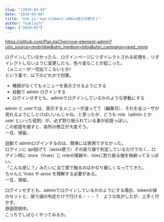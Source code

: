 ```yaml
---
slug: "/2019-03-04"
date: "2019-03-04"
title: "Vue.js：vue-element-admin遊びの続き２"
author: "kakisoft"
tags: ["2019-03"]
---
```

<https://github.com/PanJiaChen/vue-element-admin?utm_source=mybridge&utm_medium=blog&utm_campaign=read_more>  

ログインしていなかったら、ログインページにリダイレクトされる処理を、リダイレクトしないように変更したら、色々変なことが起こった。  
（メニューが一切出てこないとか）  
という事で、以下のどれかで対策。  

 - 権限がなくてもメニューを表示させるようにする
 - 自動で admin ログインする
 - ログインせずとも、adminでログインしているかのような挙動にする

admin と userでは、表示するメニューが違ってて（編集可）、それを全ユーザが見れるようにしとけばいいんじゃね、と思ったが、どうも role（admin とか user といった役割）が、必ず割り振られている事が前提っぽい。  
この前提を崩すと、各所の修正が大変そう。  
一旦、保留。  

自動で adminログインするのは、簡単には実現できなかった。  
ログインに api投げて（axios使う）その戻り値で判定しているだけでなく、ログイン時に store（Vuex）に roleの情報や、roleに割り振る値を格納ってるっぽい。  
「こんな感じ？」みたいに当て感で触るのはかなり厳しくなっててきた。  
ちゃんと Vuex や axios を理解する必要がある。  
一旦、保留。  

ログインせずとも、adminでログインしているかのようにする場合、tokenの値のセットと、戻り値の判定だけで行ける・・・？　ような気がしたが、上手く行かず。  
原因究明中。  
こっちでしばらくやってみるか。  


